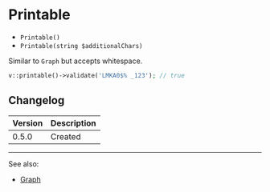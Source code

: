 # Printable

- `Printable()`
- `Printable(string $additionalChars)`

Similar to `Graph` but accepts whitespace.

```php
v::printable()->validate('LMKA0$% _123'); // true
```

## Changelog

Version | Description
--------|-------------
  0.5.0 | Created

***
See also:

- [Graph](Graph.md)

